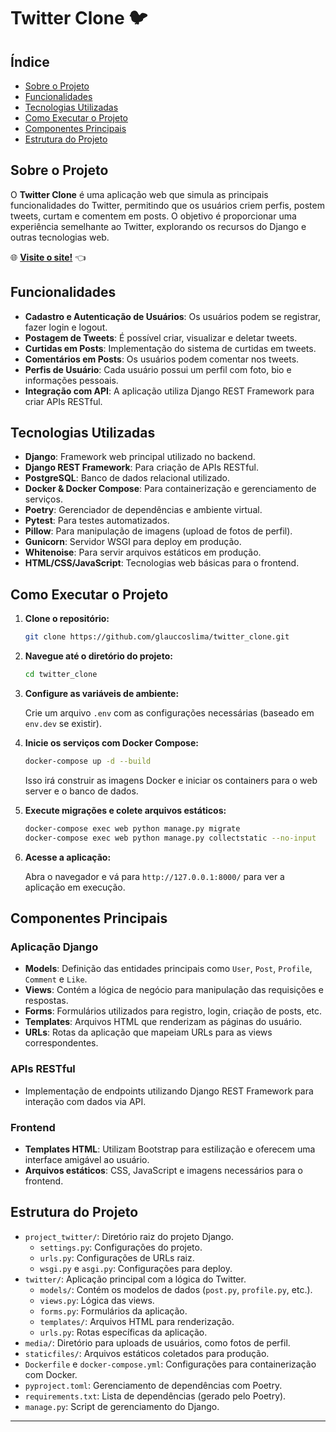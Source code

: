 # Twitter Clone 🐦

## Índice

- [Sobre o Projeto](#sobre-o-projeto)
- [Funcionalidades](#funcionalidades)
- [Tecnologias Utilizadas](#tecnologias-utilizadas)
- [Como Executar o Projeto](#como-executar-o-projeto)
- [Componentes Principais](#componentes-principais)
- [Estrutura do Projeto](#estrutura-do-projeto)

## Sobre o Projeto

O **Twitter Clone** é uma aplicação web que simula as principais funcionalidades do Twitter, permitindo que os usuários criem perfis, postem tweets, curtam e comentem em posts. O objetivo é proporcionar uma experiência semelhante ao Twitter, explorando os recursos do Django e outras tecnologias web.

🌐 [**Visite o site!**](https://twitter-clone-api-6ddd12cb8d81.herokuapp.com/) 👈

## Funcionalidades

- **Cadastro e Autenticação de Usuários**: Os usuários podem se registrar, fazer login e logout.
- **Postagem de Tweets**: É possível criar, visualizar e deletar tweets.
- **Curtidas em Posts**: Implementação do sistema de curtidas em tweets.
- **Comentários em Posts**: Os usuários podem comentar nos tweets.
- **Perfis de Usuário**: Cada usuário possui um perfil com foto, bio e informações pessoais.
- **Integração com API**: A aplicação utiliza Django REST Framework para criar APIs RESTful.

## Tecnologias Utilizadas

- **Django**: Framework web principal utilizado no backend.
- **Django REST Framework**: Para criação de APIs RESTful.
- **PostgreSQL**: Banco de dados relacional utilizado.
- **Docker & Docker Compose**: Para containerização e gerenciamento de serviços.
- **Poetry**: Gerenciador de dependências e ambiente virtual.
- **Pytest**: Para testes automatizados.
- **Pillow**: Para manipulação de imagens (upload de fotos de perfil).
- **Gunicorn**: Servidor WSGI para deploy em produção.
- **Whitenoise**: Para servir arquivos estáticos em produção.
- **HTML/CSS/JavaScript**: Tecnologias web básicas para o frontend.

## Como Executar o Projeto

1. **Clone o repositório:**

   ```bash
   git clone https://github.com/glauccoslima/twitter_clone.git
   ```

2. **Navegue até o diretório do projeto:**

   ```bash
   cd twitter_clone
   ```

3. **Configure as variáveis de ambiente:**

   Crie um arquivo `.env` com as configurações necessárias (baseado em `env.dev` se existir).

4. **Inicie os serviços com Docker Compose:**

   ```bash
   docker-compose up -d --build
   ```

   Isso irá construir as imagens Docker e iniciar os containers para o web server e o banco de dados.

5. **Execute migrações e colete arquivos estáticos:**

   ```bash
   docker-compose exec web python manage.py migrate
   docker-compose exec web python manage.py collectstatic --no-input
   ```

6. **Acesse a aplicação:**

   Abra o navegador e vá para `http://127.0.0.1:8000/` para ver a aplicação em execução.

## Componentes Principais

### Aplicação Django

- **Models**: Definição das entidades principais como `User`, `Post`, `Profile`, `Comment` e `Like`.
- **Views**: Contém a lógica de negócio para manipulação das requisições e respostas.
- **Forms**: Formulários utilizados para registro, login, criação de posts, etc.
- **Templates**: Arquivos HTML que renderizam as páginas do usuário.
- **URLs**: Rotas da aplicação que mapeiam URLs para as views correspondentes.

### APIs RESTful

- Implementação de endpoints utilizando Django REST Framework para interação com dados via API.

### Frontend

- **Templates HTML**: Utilizam Bootstrap para estilização e oferecem uma interface amigável ao usuário.
- **Arquivos estáticos**: CSS, JavaScript e imagens necessários para o frontend.

## Estrutura do Projeto

- `project_twitter/`: Diretório raiz do projeto Django.
  - `settings.py`: Configurações do projeto.
  - `urls.py`: Configurações de URLs raiz.
  - `wsgi.py` e `asgi.py`: Configurações para deploy.
- `twitter/`: Aplicação principal com a lógica do Twitter.
  - `models/`: Contém os modelos de dados (`post.py`, `profile.py`, etc.).
  - `views.py`: Lógica das views.
  - `forms.py`: Formulários da aplicação.
  - `templates/`: Arquivos HTML para renderização.
  - `urls.py`: Rotas específicas da aplicação.
- `media/`: Diretório para uploads de usuários, como fotos de perfil.
- `staticfiles/`: Arquivos estáticos coletados para produção.
- `Dockerfile` e `docker-compose.yml`: Configurações para containerização com Docker.
- `pyproject.toml`: Gerenciamento de dependências com Poetry.
- `requirements.txt`: Lista de dependências (gerado pelo Poetry).
- `manage.py`: Script de gerenciamento do Django.

---
